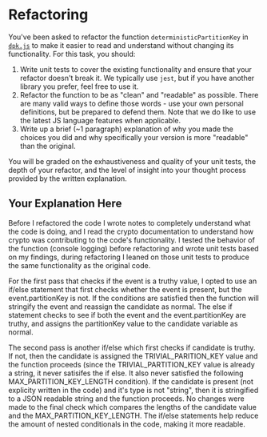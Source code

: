 # Refactoring

You've been asked to refactor the function `deterministicPartitionKey` in [`dpk.js`](dpk.js) to make it easier to read and understand without changing its functionality. For this task, you should:

1. Write unit tests to cover the existing functionality and ensure that your refactor doesn't break it. We typically use `jest`, but if you have another library you prefer, feel free to use it.
2. Refactor the function to be as "clean" and "readable" as possible. There are many valid ways to define those words - use your own personal definitions, but be prepared to defend them. Note that we do like to use the latest JS language features when applicable.
3. Write up a brief (~1 paragraph) explanation of why you made the choices you did and why specifically your version is more "readable" than the original.

You will be graded on the exhaustiveness and quality of your unit tests, the depth of your refactor, and the level of insight into your thought process provided by the written explanation.

## Your Explanation Here
Before I refactored the code I wrote notes to completely understand what the code is doing, and I read the crypto documentation to understand how crypto was contributing to the code's functionality. I tested the behavior of the function (console logging) before refactoring and wrote unit tests based on my findings, during refactoring I leaned on those unit tests to produce the same functionality as the original code.

For the first pass that checks if the event is a truthy value, I opted to use an if/else statement that first checks whether the event is present, but the event.partitionKey is not. If the conditions are satisfied then the function will stringify the event and reassign the candidate as normal. The else if statement checks to see if both the event and the event.partitionKey are truthy, and assigns the partitionKey value to the candidate variable as normal.

The second pass is another if/else which first checks if candidate is truthy. If not,
then the candidate is assigned the TRIVIAL_PARITION_KEY value and the function proceeds (since the TRIVIAL_PARTITION_KEY value is already a string, it never satisifes the if else. It also never satisfied the following MAX_PARTITION_KEY_LENGTH condition). If the candidate is present (not explicity written in the code) and it's type is not "string", then it is stringified to a JSON readable string and the function proceeds. No changes were made to the final check which compares the lengths of the candidate value and the MAX_PARTITION_KEY_LENGTH. The if/else statements help reduce the amount of nested conditionals in the code, making it more readable.
